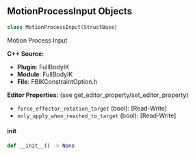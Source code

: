 ## MotionProcessInput Objects

```python
class MotionProcessInput(StructBase)
```

Motion Process Input

**C++ Source:**

- **Plugin**: FullBodyIK
- **Module**: FullBodyIK
- **File**: FBIKConstraintOption.h

**Editor Properties:** (see get_editor_property/set_editor_property)

- ``force_effector_rotation_target`` (bool):  [Read-Write]
- ``only_apply_when_reached_to_target`` (bool):  [Read-Write]

<a id="unreal.MotionProcessInput.__init__"></a>

#### __init__

```python
def __init__() -> None
```

<a id="unreal.FBIKDebugOption"></a>